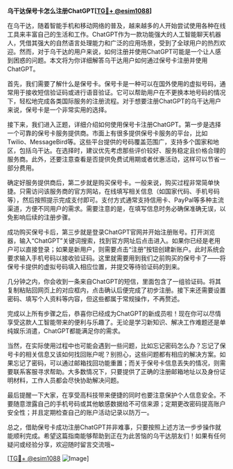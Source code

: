 **乌干达保号卡怎么注册ChatGPT[[TG💪+ @esim1088](https://t.me/s/esim1088)]**

在乌干达，随着智能手机和移动网络的普及，越来越多的人开始尝试使用各种在线工具来丰富自己的生活和工作。ChatGPT作为一款功能强大的人工智能聊天机器人，凭借其强大的自然语言处理能力和广泛的应用场景，受到了全球用户的热烈欢迎。然而，对于乌干达的用户来说，如何注册并使用ChatGPT可能是一个让人感到困惑的问题。本文将为你详细解答乌干达用户如何通过保号卡注册并使用ChatGPT。

首先，我们需要了解什么是保号卡。保号卡是一种可以在国外使用的虚拟号码，通常用于接收短信验证码或进行语音验证。它可以帮助用户在不更换本地号码的情况下，轻松地完成各类国际服务的注册流程。对于想要注册ChatGPT的乌干达用户来说，保号卡是一个非常实用的选择。

接下来，我们进入正题，详细介绍如何使用保号卡注册ChatGPT。第一步是选择一个可靠的保号卡服务提供商。市面上有很多提供保号卡服务的平台，比如Twilio、MessageBird等。这些平台提供的号码覆盖范围广，支持多个国家和地区，包括乌干达。在选择时，建议优先考虑那些评价较好、服务稳定且价格合理的服务商。此外，还要注意查看是否提供免费试用期或者优惠活动，这样可以节省一部分费用。

确定好服务提供商后，第二步就是购买保号卡。一般来说，购买过程非常简单快捷。只需访问该服务商的官方网站，在线填写相关信息（如国家代码、手机号码等），然后按照提示完成支付即可。支付方式通常支持信用卡、PayPal等多种主流渠道，方便不同用户的需求。需要注意的是，在填写信息时务必确保准确无误，以免影响后续的注册步骤。

成功购买保号卡后，第三步就是登录ChatGPT官网并开始注册账号。打开浏览器，输入“ChatGPT”关键词搜索，找到官方网址后点击进入。如果你已经是老用户可以直接登录；如果是新用户，则需要点击“注册”按钮创建新账户。此时系统会要求输入手机号码以接收验证码。这里就需要用到我们之前购买的保号卡了——将保号卡提供的虚拟号码填入相应位置，并提交等待验证码的到来。

几分钟之内，你会收到一条来自ChatGPT的短信，里面包含了一组验证码。将其复制粘贴回网页上的对应框内，点击确认后便完成了初步注册。接下来还需要设置密码、填写个人资料等内容，但这些都属于常规操作，不再赘述。

完成以上所有步骤之后，恭喜你已经成为ChatGPT的新成员啦！现在你可以尽情享受这款人工智能带来的便利与乐趣了。无论是学习新知识、解决工作难题还是单纯娱乐消遣，ChatGPT都能满足你的需求。

当然，在实际使用过程中也可能会遇到一些问题，比如忘记密码怎么办？忘记了保号卡的相关信息又该如何找回账户呢？别担心，这些问题都有相应的解决方案。如果忘记了密码，可以通过邮箱找回功能重置；而关于保号卡信息丢失的情况，则需要联系客服寻求帮助。大多数情况下，只要提供了正确的注册邮箱地址以及身份证明材料，工作人员都会尽快协助解决问题。

最后提醒一下大家，在享受高科技带来便捷的同时也要注意保护个人信息安全。不要随意泄露自己的手机号码或其他敏感数据给不可信来源；定期更改密码提高账户安全性；并且定期检查自己的账户活动记录以防万一。

总之，借助保号卡成功注册ChatGPT并非难事，只要按照上述方法一步步操作就能顺利完成。希望这篇指南能够帮助到正在为此苦恼的乌干达朋友们！如果有任何疑问或经验分享，欢迎随时留言交流哦~

[[TG💪+ @esim1088](https://t.me/s/esim1088) ![Image](https://i.postimg.cc/4NQfJmqS/Snipaste-2025-05-13-00-14-12.png)]